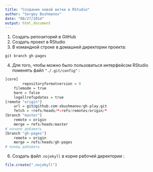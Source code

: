 ```yaml
---
title: "Создание новой ветки в RStudio"
author: "Sergey Bushmanov"
date: "08/27/2014"
output: html_document
---
```




1. Создать репозиторий в GitHub
2. Создать проект в RStudio
3. В командной строке в домашней директории проекта:


```r
git branch gh-pages
```

4. Для того, чтобы можно было пользоваться интерфейсом RStudio поменять файл `"./.git/config"` :


```r
[core]
        repositoryformatversion = 0
    filemode = true
    bare = false
    logallrefupdates = true
[remote "origin"]
    url = git@github.com:sbushmanov/gh-play.git
    fetch = +refs/heads/*:refs/remotes/origin/*
[branch "master"]
    remote = origin
    merge = refs/heads/master
# начало добавить
[branch "gh-pages"]
    remote = origin
    merge = refs/heads/gh-pages
# конец добавить
```

6. Создать файл .`nojekyll` в корне рабочей директории :


```r
file.create(".nojekyll")
```

